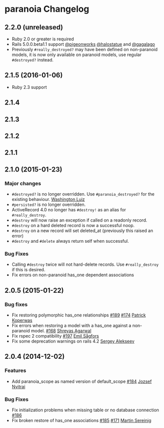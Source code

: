 # paranoia Changelog

## 2.2.0 (unreleased)

* Ruby 2.0 or greater is required
* Rails 5.0.0.beta1.1 support [@pigeonworks](https://github.com/pigeonworks) [@halostatue](https://github.com/halostatue) and [@gagalago](https://github.com/gagalago)
* Previously `#really_destroyed?` may have been defined on non-paranoid models, it is now only available on paranoid models, use regular `#destroyed?` instead.

## 2.1.5 (2016-01-06)

* Ruby 2.3 support

## 2.1.4

## 2.1.3

## 2.1.2

## 2.1.1

## 2.1.0 (2015-01-23)

### Major changes

* `#destroyed?` is no longer overridden. Use `#paranoia_destroyed?` for the existing behaviour. [Washington Luiz](https://github.com/huoxito)
* `#persisted?` is no longer overridden.
* ActiveRecord 4.0 no longer has `#destroy!` as an alias for `#really_destroy`.
* `#destroy` will now raise an exception if called on a readonly record.
* `#destroy` on a hard deleted record is now a successful noop.
* `#destroy` on a new record will set deleted_at (previously this raised an error)
* `#destroy` and `#delete` always return self when successful.

### Bug Fixes

* Calling `#destroy` twice will not hard-delete records. Use `#really_destroy` if this is desired.
* Fix errors on non-paranoid has_one dependent associations

## 2.0.5 (2015-01-22)

### Bug fixes

* Fix restoring polymorphic has_one relationships [#189](https://github.com/radar/paranoia/pull/189) [#174](https://github.com/radar/paranoia/issues/174) [Patrick Koperwas](https://github.com/PatKoperwas)
* Fix errors when restoring a model with a has_one against a non-paranoid model. [#168](https://github.com/radar/paranoia/pull/168) [Shreyas Agarwal](https://github.com/shreyas123)
* Fix rspec 2 compatibility [#197](https://github.com/radar/paranoia/pull/197) [Emil Sågfors](https://github.com/lime)
* Fix some deprecation warnings on rails 4.2 [Sergey Alekseev](https://github.com/sergey-alekseev)

## 2.0.4 (2014-12-02)

### Features
* Add paranoia_scope as named version of default_scope [#184](https://github.com/radar/paranoia/pull/184) [Jozsef Nyitrai](https://github.com/nyjt)


### Bug Fixes
* Fix initialization problems when missing table or no database connection [#186](https://github.com/radar/paranoia/issues/186)
* Fix broken restore of has_one associations [#185](https://github.com/radar/paranoia/issues/185) [#171](https://github.com/radar/paranoia/pull/171) [Martin Sereinig](https://github.com/srecnig)
